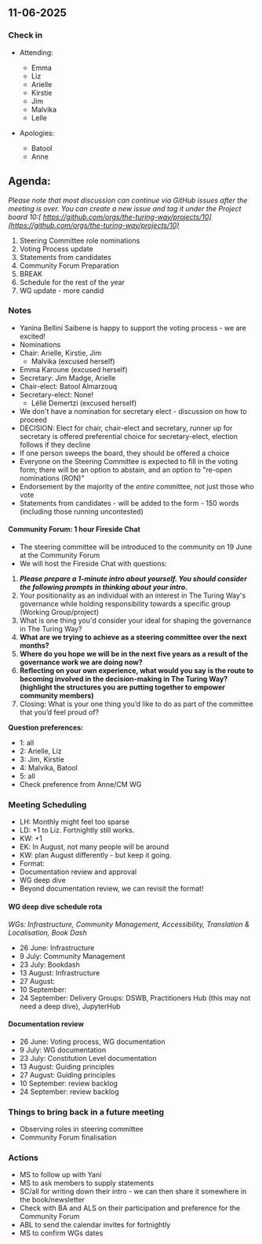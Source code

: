## 11-06-2025

### Check in

* Attending:
  * Emma
  * Liz
  * Arielle
  * Kirstie
  * Jim
  * Malvika
  * Lelle

* Apologies:
   * Batool
   * Anne

## Agenda:

*Please note that most discussion can continue via GitHub issues after the meeting is over.*
*You can create a new issue and tag it under the Project board 10:[ https://github.com/orgs/the-turing-way/projects/10](https://github.com/orgs/the-turing-way/projects/10)*

1. Steering Committee role nominations
1. Voting Process update
1. Statements from candidates
1. Community Forum Preparation
1. BREAK 
1. Schedule for the rest of the year
1. WG update - more candid

### Notes

* Yanina Bellini Saibene is happy to support the voting process - we are excited!
* Nominations
* Chair: Arielle, Kirstie, Jim
    * Malvika (excused herself)
* Emma Karoune (excused herself)
* Secretary: Jim Madge, Arielle
* Chair-elect: Batool Almarzouq
* Secretary-elect: None!
    * Léllé Demertzi (excused herself)
* We don't have a nomination for secretary elect - discussion on how to proceed
* DECISION: Elect for chair, chair-elect and secretary, runner up for secretary is offered preferential choice for secretary-elect, election follows if they decline 
* If one person sweeps the board, they should be offered a choice
* Everyone on the Steering Committee is expected to fill in the voting form; there will be an option to abstain, and an option to "re-open nominations (RON)" 
* Endorsement by the majority of the *entire* committee, not just those who vote
* Statements from candidates - will be added to the form - 150 words (including those running uncontested) 

#### Community Forum: 1 hour Fireside Chat

* The steering committee will be introduced to the community on 19 June at the Community Forum
* We will host the Fireside Chat with questions:
1. ***Please prepare a 1-minute intro about yourself. You should consider the following prompts in thinking about your intro.***
  1. Your positionality as an individual with an interest in The Turing Way's governance while holding responsibility towards a specific group (Working Group/project)
  1. What is one thing you'd consider your ideal for shaping the governance in The Turing Way?
1. **What are we trying to achieve as a steering committee over the next months?**
1. **Where do you hope we will be in the next five years as a result of the governance work we are doing now?**
1. **Reflecting on your own experience, what would you say is the route to becoming involved in the decision-making in The Turing Way? (highlight the structures you are putting together to empower community members)**
1. Closing: What is your one thing you’d like to do as part of the committee that you’d feel proud of?

**Question preferences:**

* 1: all
* 2: Arielle, Liz
* 3: Jim, Kirstie
* 4: Malvika, Batool
* 5: all
* Check preference from Anne/CM WG

### Meeting Scheduling

* LH: Monthly might feel too sparse
* LD: +1 to Liz. Fortnightly still works.
* KW: +1
* EK: In  August, not many people will be around
* KW: plan August differently - but keep it going.
* Format:
* Documentation review and approval
* WG deep dive
* Beyond documentation review, we can revisit the format!

#### WG deep dive schedule rota

_WGs: Infrastructure, Community Management, Accessibility, Translation & Localisation, Book Dash_

* 26 June: Infrastructure
* 9 July: Community Management
* 23 July: Bookdash
* 13 August: Infrastructure
* 27 August:
* 10 September:
* 24 September: Delivery Groups: DSWB, Practitioners Hub (this may not need a deep dive), JupyterHub 

#### Documentation review

* 26 June: Voting process, WG documentation
* 9 July: WG documentation
* 23 July: Constitution Level documentation
* 13 August: Guiding principles
* 27 August: Guiding principles
* 10 September: review backlog
* 24 September: review backlog

### Things to bring back in a future meeting

* Observing roles in steering committee
* Community Forum finalisation

### Actions

* MS to follow up with Yani
* MS to ask members to supply statements
* SC/all for writing down their intro - we can then share it somewhere in the book/newsletter
* Check with BA and ALS on their participation and preference for the Community Forum
* ABL to send the calendar invites for fortnightly
* MS to confirm WGs dates
